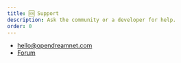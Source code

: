```yaml
---
title: 🆘 Support
description: Ask the community or a developer for help.
order: 0
---
```


- [hello@opendreamnet.com](mailto:hello@opendreamnet.com)
- [Forum](https://forum.opendreamnet.com)